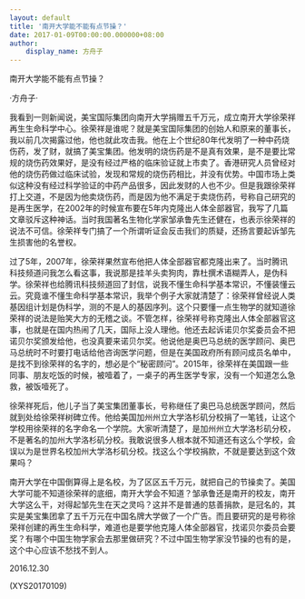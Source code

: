 ```yaml
---
layout: default
title: '南开大学能不能有点节操？'
date: 2017-01-09T00:00:00.000000+08:00
author:
    display_name: 方舟子
---
```


南开大学能不能有点节操？

·方舟子·

我看到一则新闻说，美宝国际集团向南开大学捐赠五千万元，成立南开大学徐荣祥再生生命科学中心。徐荣祥是谁呢？就是美宝国际集团的创始人和原来的董事长，我以前几次揭露过他，他也就此攻击我。他在上个世纪80年代发明了一种中药烧伤药，发了财，就搞了美宝集团。他发明的烧伤药是不是真有效果，是不是要比常规的烧伤药效果好，是没有经过严格的临床验证就上市卖了。香港研究人员曾经对他的烧伤药做过临床试验，发现和常规的烧伤药相比，并没有优势。中国市场上类似这种没有经过科学验证的中药产品很多，因此发财的人也不少。但是我跟徐荣祥打上交道，不是因为他卖烧伤药，而是因为他不满足于卖烧伤药，号称自己研究的是再生医学，在2002年的时候宣布要在5年内克隆出人体全部器官，我写了几篇文章驳斥这种神话。当时我国著名生物化学家邹承鲁先生还健在，也表示徐荣祥的说法不可信。徐荣祥专门搞了一个所谓听证会反击我们的质疑，还扬言要起诉邹先生损害他的名誉权。

过了5年，2007年，徐荣祥果然宣布他把人体全部器官都克隆出来了。当时腾讯科技频道问我怎么看这事，我说那是挂羊头卖狗肉，靠杜撰术语糊弄人，是伪科学。徐荣祥也给腾讯科技频道回了封信，说我不懂生命科学基本常识，不懂装懂云云。究竟谁不懂生命科学基本常识，我举个例子大家就清楚了：徐荣祥曾经说人类基因组计划是伪科学，测的不是人的基因序列。这个只要懂一点生物学的就知道徐荣祥的说法是贻笑大方的无稽之谈。不管怎样，徐荣祥号称克隆出人体全部器官这事，也就是在国内热闹了几天，国际上没人理他。他还去起诉诺贝尔奖委员会不把诺贝尔奖颁发给他，也没真要来诺贝尔奖。他说他是奥巴马总统的医学顾问、奥巴马总统时不时要打电话给他咨询医学问题，但是在美国政府所有顾问成员名单中，是找不到徐荣祥的名字的，想必是个“秘密顾问”。2015年，徐荣祥在美国跟一些同事、朋友吃饭的时候，被噎着了，一桌子的再生医学专家，没有一个知道怎么急救，被饭噎死了。

徐荣祥死后，他儿子当了美宝集团董事长，号称继任了奥巴马总统医学顾问，然后就到处给徐荣祥树碑立传。他给美国加州州立大学洛杉矶分校捐了一笔钱，让这个学校用徐荣祥的名字命名一个学院。大家听清楚了，是加州州立大学洛杉矶分校，不是著名的加州大学洛杉矶分校。我敢说很多人根本就不知道还有这么个学校，会误以为是世界名校加州大学洛杉矶分校。找这么个学校捐款，不就是要达到这个效果吗？

南开大学在中国倒算得上是名校，为了区区五千万元，就把自己的节操卖了。美国大学可能不知道徐荣祥的底细，南开大学会不知道？邹承鲁还是南开的校友，南开大学这么干，对得起邹先生在天之灵吗？这并不是普通的慈善捐款，是冠名的，其实是美宝集团拿了五千万元在中国名牌大学做了一个广告。而且要研究的是号称徐荣祥创建的再生生命科学，难道也是要学他克隆人体全部器官，找诺贝尔委员会要奖？有哪个中国生物学家会去那里做研究？不过中国生物学家没节操的也有的是，这个中心应该不愁找不到人。

2016.12.30

(XYS20170109)

